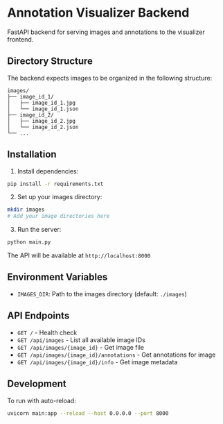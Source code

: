 # Annotation Visualizer Backend

FastAPI backend for serving images and annotations to the visualizer frontend.

## Directory Structure

The backend expects images to be organized in the following structure:

```
images/
├── image_id_1/
│   ├── image_id_1.jpg
│   └── image_id_1.json
├── image_id_2/
│   ├── image_id_2.jpg
│   └── image_id_2.json
└── ...
```

## Installation

1. Install dependencies:
```bash
pip install -r requirements.txt
```

2. Set up your images directory:
```bash
mkdir images
# Add your image directories here
```

3. Run the server:
```bash
python main.py
```

The API will be available at `http://localhost:8000`

## Environment Variables

- `IMAGES_DIR`: Path to the images directory (default: `./images`)

## API Endpoints

- `GET /` - Health check
- `GET /api/images` - List all available image IDs
- `GET /api/images/{image_id}` - Get image file
- `GET /api/images/{image_id}/annotations` - Get annotations for image
- `GET /api/images/{image_id}/info` - Get image metadata

## Development

To run with auto-reload:
```bash
uvicorn main:app --reload --host 0.0.0.0 --port 8000
```
